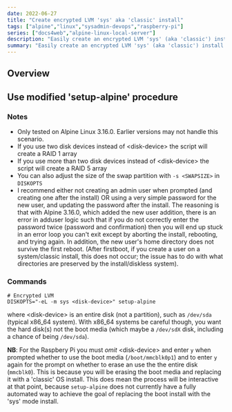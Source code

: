 ```yaml
---
date: 2022-06-27
title: "Create encrypted LVM 'sys' aka 'classic' install"
tags: ["alpine","linux","sysadmin-devops","raspberry-pi"]
series: ["docs4web","alpine-linux-local-server"]
description: "Easily create an encrypted LVM 'sys' (aka 'classic') install using Alpine Linux 3.16.0"
summary: "Easily create an encrypted LVM 'sys' (aka 'classic') install using Alpine Linux 3.16.0"
---
```


## Overview

## Use modified 'setup-alpine' procedure

### Notes

* Only tested on Alpine Linux 3.16.0. Earlier versions may not handle this scenario.
* If you use two disk devices instead of  \<disk-device> the script will create a RAID 1 array
* If you use more than two disk devices instead of \<disk-device> the script will create a RAID 5 array
* You can also adjust the size of the swap partition with `-s <SWAPSIZE>` in `DISKOPTS`
* I recommend either not creating an admin user when prompted (and creating one after the install) OR using a very simple password for the new user, and updating the password after the install. The reasoning is that with Alpine 3.16.0, which added the new user addition, there is an error in adduser logic such that if you do not correctly enter the password twice (password and confirmation) then you will end up stuck in an error loop you can't exit except by aborting the install, rebooting, and trying again. In addition, the new user's home directory does not survive the first reboot. (After firstboot, if you create a user on a system/classic install, this does not occur; the issue has to do with what directories are preserved by the install/diskless system).

### Commands

```shell
# Encrypted LVM
DISKOPTS="-eL -m sys <disk-device>" setup-alpine
```

where \<disk-device> is an entire disk (not a partition), such as `/dev/sda` (typical x86_64 system). With x86_64 systems be careful though, you want the hard disk(s) not the boot media (which maybe a `/dev/sdX` disk, including a chance of being `/dev/sda`).

**NB**: For the Raspbery Pi you must _omit_ \<disk-device> and enter `y` when prompted whether to use the boot media (`/boot/mmcblk0p1`) and to enter `y` again for the prompt on whether to erase an use the the entire disk (`mmcblk0`). This is because you will be erasing the boot media and replacing it with a 'classic' OS install. This does mean the process will be interactive at that point, because `setup-alpine` does not currently have a fully automated way to achieve the goal of replacing the boot install with the 'sys' mode install.
